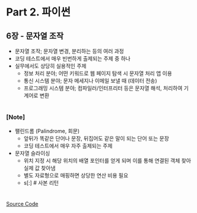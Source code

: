 # Part 2. 파이썬

## 6장 - 문자열 조작

- 문자열 조작; 문자열 변경, 분리하는 등의 여러 과정
- 코딩 테스트에서 매우 빈번하게 출제되는 주제 중 하나
- 실무에서도 상당히 실용적인 주제
  - 정보 처리 분야; 어떤 키워드로 웹 페이지 탐색 시 문자열 처리 앱 이용
  - 통신 시스템 분야; 문자 메세지나 이메일 보낼 때 (데이터 전송)
  - 프로그래밍 시스템 분야; 컴파일러/인터프리터 등은 문자열 해석, 처리하여 기계어로 변환

###

#

### [Note]

- 팰린드롬 (Palindrome, 회문)
  - 앞뒤가 똑같은 단어나 문장, 뒤집어도 같은 말이 되는 단어 또는 문장
  - 코딩 테스트에서 매우 자주 출제되는 주제
- 문자열 슬라이싱
  - 위치 지정 시 해당 위치의 배열 포인터를 얻게 되며 이를 통해 연결된 객체 찾아 실제 값 찾아냄
  - 별도 자료형으로 매핑하면 상당한 연산 비용 필요
  - s[:] # 사본 리턴

#

[Source Code](https://github.com/ding-co/python-algorithm-interview/tree/main/code/part2/ch06/pb01.py)
